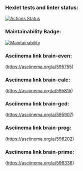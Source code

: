 ### Hexlet tests and linter status:
[![Actions Status](https://github.com/ArthurFloyd/frontend-project-44/workflows/hexlet-check/badge.svg)](https://github.com/ArthurFloyd/frontend-project-44/actions)

### Maintainability Badge:
[![Maintainability](https://api.codeclimate.com/v1/badges/b8e1a70c3ff4e436b4b7/maintainability)](https://codeclimate.com/github/ArthurFloyd/frontend-project-44/maintainability)

### Asciinema link brain-even:
(https://asciinema.org/a/595755)

### Asciinema link brain-calc:
(https://asciinema.org/a/595815)

### Asciinema link brain-gcd:
(https://asciinema.org/a/595907)

### Asciinema link brain-prog:
(https://asciinema.org/a/596202)

### Asciinema link brain-prime:
(https://asciinema.org/a/596336)
